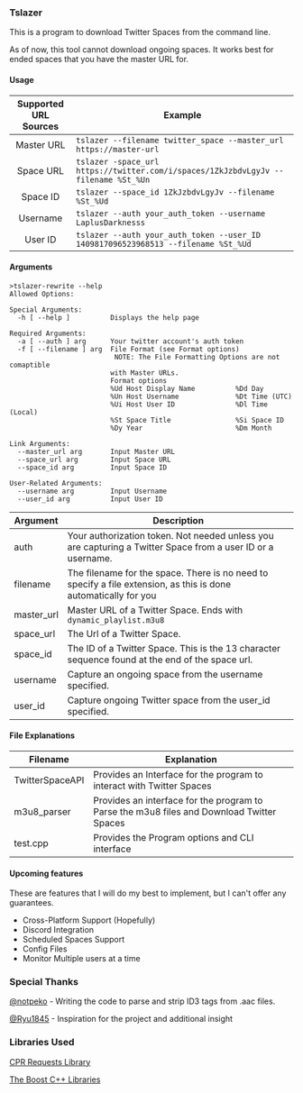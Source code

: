 ### Tslazer
This is a program to download Twitter Spaces from the command line. 

As of now, this tool cannot download ongoing spaces. It works best for ended spaces that you have the master URL for. 
#### Usage

|  Supported URL Sources | Example|
| :------------: | -------------- |
|   Master URL | `tslazer --filename twitter_space --master_url https://master-url` |
| Space URL | `tslazer -space_url https://twitter.com/i/spaces/1ZkJzbdvLgyJv --filename %St_%Un` |
| Space ID | `tslazer --space_id 1ZkJzbdvLgyJv --filename %St_%Ud` |
| Username| `tslazer --auth your_auth_token --username LaplusDarknesss`
| User ID | `tslazer --auth your_auth_token --user_ID 1409817096523968513 --filename %St_%Ud`|

#### Arguments


    >tslazer-rewrite --help
    Allowed Options:
    
    Special Arguments:
      -h [ --help ]          Displays the help page
    
    Required Arguments:
      -a [ --auth ] arg      Your twitter account's auth token
      -f [ --filename ] arg  File Format (see Format options)
                              NOTE: The File Formatting Options are not comaptible
                             with Master URLs.
                             Format options
                             %Ud Host Display Name          %Dd Day
                             %Un Host Username              %Dt Time (UTC)
                             %Ui Host User ID               %Dl Time (Local)
                             %St Space Title                %Si Space ID
                             %Dy Year                       %Dm Month
    
    Link Arguments:
      --master_url arg       Input Master URL
      --space_url arg        Input Space URL
      --space_id arg         Input Space ID
    
    User-Related Arguments:
      --username arg         Input Username
      --user_id arg          Input User ID

|  Argument  |  Description |
| ------------ | ------------ |
|   auth | Your authorization token. Not needed unless you are capturing a Twitter Space from a user ID or a username.  |
|  filename | The filename for the space. There is no need  to specify a file extension, as this is done automatically for you|
| master_url | Master URL of a Twitter Space. Ends with `dynamic_playlist.m3u8` |
| space_url | The Url of a Twitter Space. |
| space_id | The ID of a Twitter Space. This is the 13 character sequence found at the end of the space url.
| username | Capture an ongoing space from the username specified. |
| user_id | Capture ongoing Twitter space from the user_id specified. |

#### File Explanations
| Filename  | Explanation  |
| ------------ | ------------ |
|  TwitterSpaceAPI |  Provides an Interface for the program to interact with Twitter Spaces |
| m3u8_parser  | Provides an interface for the program to Parse the m3u8 files and Download Twitter Spaces  |
| test.cpp  | Provides the Program options and CLI interface  |

#### Upcoming features
These are features that I will do my best to implement, but I can't offer any guarantees. 

- Cross-Platform Support (Hopefully)
- Discord Integration
- Scheduled Spaces Support
- Config Files
- Monitor Multiple users at a time

### Special Thanks
[@notpeko](https://github.com/notpeko "@notpeko") - Writing the code to parse and strip ID3 tags from .aac files.

[@Ryu1845](https://github.com/Ryu1845 "@Ryu1845") - Inspiration for the project and additional insight

### Libraries Used
[CPR Requests Library](https://docs.libcpr.org/ "CPR Requests Library")

[The Boost C++ Libraries](https://www.boost.org/ "The Boost C++ Libraries")
